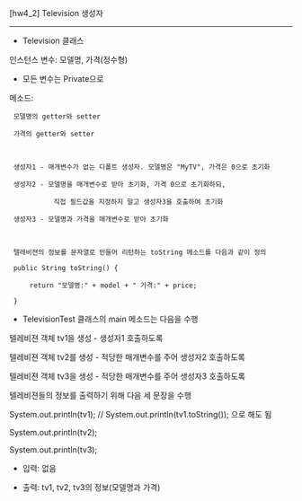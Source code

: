 [hw4_2] Television 생성자

---------------------------------------------------------

- Television 클래스

인스턴스 변수: 모델명, 가격(정수형)

* 모든 변수는 Private으로 

 

메소드: 

     모델명의 getter와 setter

     가격의 getter와 setter

 

     생성자1 - 매개변수가 없는 디폴트 생성자. 모델명은 "MyTV", 가격은 0으로 초기화 

     생성자2 - 모델명을 매개변수로 받아 초기화, 가격 0으로 초기화하되, 

               직접 필드값을 지정하지 말고 생성자3을 호출하여 초기화 

     생성자3 - 모델명과 가격을 매개변수로 받아 초기화 

     

     텔레비젼의 정보를 문자열로 만들어 리턴하는 toString 메소드를 다음과 같이 정의 

     public String toString() {

         return "모델명:" + model + " 가격:" + price;

     } 

 

- TelevisionTest 클래스의 main 메소드는 다음을 수행

 

텔레비젼 객체 tv1을 생성 - 생성자1 호출하도록

텔레비젼 객체 tv2를 생성 - 적당한 매개변수를 주어 생성자2 호출하도록

텔레비젼 객체 tv3을 생성 - 적당한 매개변수를 주어 생성자3 호출하도록

 

텔레비젼들의 정보를 출력하기 위해 다음 세 문장을 수행

 System.out.println(tv1); // System.out.println(tv1.toString()); 으로 해도 됨

 System.out.println(tv2); 

 System.out.println(tv3); 

 

- 입력: 없음

- 출력: tv1, tv2, tv3의 정보(모델명과 가격)
